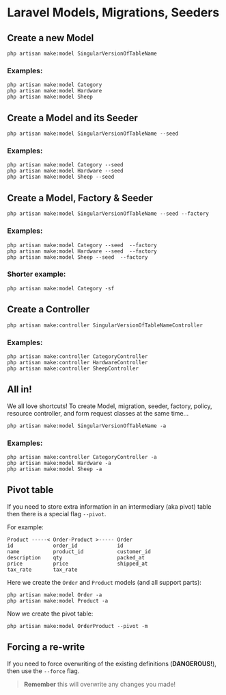 # Laravel Models, Migrations, Seeders

## Create a new Model

```shell
php artisan make:model SingularVersionOfTableName
```

### Examples:

```shell
php artisan make:model Category
php artisan make:model Hardware
php artisan make:model Sheep
```

## Create a Model and its Seeder

```shell
php artisan make:model SingularVersionOfTableName --seed
```

### Examples:

```shell
php artisan make:model Category --seed
php artisan make:model Hardware --seed
php artisan make:model Sheep --seed
```

## Create a Model, Factory & Seeder

```shell
php artisan make:model SingularVersionOfTableName --seed --factory
```

### Examples:

```shell
php artisan make:model Category --seed  --factory
php artisan make:model Hardware --seed  --factory
php artisan make:model Sheep --seed  --factory
```

### Shorter example:
```shell
php artisan make:model Category -sf
```


## Create a Controller

```shell
php artisan make:controller SingularVersionOfTableNameController
```

### Examples:

```shell
php artisan make:controller CategoryController
php artisan make:controller HardwareController
php artisan make:controller SheepController
```

## All in!

We all love shortcuts! To create Model, migration, seeder, 
factory, policy, resource controller, and form 
request classes at the same time...


```shell
php artisan make:model SingularVersionOfTableName -a
```

### Examples:
```shell
php artisan make:controller CategoryController -a
php artisan make:model Hardware -a
php artisan make:model Sheep -a
```

## Pivot table

If you need to store extra information in an intermediary
(aka pivot) table then there is a special flag `--pivot`.

For example:
```text
Product -----< Order-Product >----- Order
id             order_id             id
name           product_id           customer_id
description    qty                  packed_at
price          price                shipped_at
tax_rate       tax_rate            
```

Here we create the `Order` and `Product` models (and all 
support parts):
```shell
php artisan make:model Order -a
php artisan make:model Product -a
```

Now we create the pivot table:
```shell
php artisan make:model OrderProduct --pivot -m
```

## Forcing a re-write

If you need to force overwriting of the existing definitions
(**DANGEROUS!**), then use the `--force` flag.

> **Remember** this will overwrite any changes you made!
